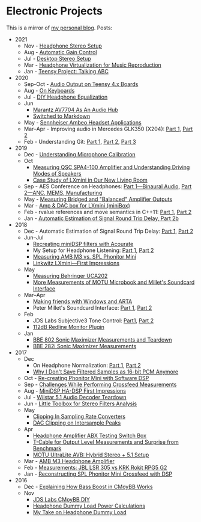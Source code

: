 # Electronic Projects

This is a mirror of [my personal blog](https://melp242.blogspot.com/). Posts:

* 2021
  - Nov - [Headphone Stereo Setup](2021/11/headphone-stereo-setup.md)
  - Aug - [Automatic Gain Control](2021/08/automatic-gain-control.md)
  - Jul - [Desktop Stereo Setup](2021/07/desktop-stereo-setup.md)
  - Mar - [Headphone Virtualization for Music Reproduction](2021/03/headpnone-virtualization-for-music.md)
  - Jan - [Teensy Project: Talking ABC](2021/01/teensy-project-talking-abc.md)
* 2020
  - Sep-Oct - [Audio Output on Teensy 4.x Boards](2020/10/audio-output-on-teensy-4x-boards.md)
  - Aug - [On Keyboards](2020/08/on-keyboards.md)
  - Jul - [DIY Headphone Equalization](2020/07/diy-headphone-equalization.md)
  - Jun
     - [Marantz AV7704 As An Audio Hub](2020/06/marantz-av7704-as-audio-hub.md)
     - [Switched to Markdown](2020/06/switched-to-markdown.md)
  - May - [Sennheiser Ambeo Headset Applications](2020/05/sennheiser-ambeo-headset-applications.md)
  - Mar–Apr - Improving audio in Mercedes GLK350 (X204): [Part 1](2020/03/improving-audio-in-mercedes-glk350-x204.md), [Part 2](2020/04/improving-audio-in-mercedes-glk350-x204.md)
  - Feb - Understanding Git: [Part 1](2020/02/understanding-git-part-1.md), [Part 2](2020/02/understanding-git-part-2.md), [Part 3](2020/02/understanding-git-part-3.md)
* 2019
  - Dec - [Understanding Microphone Calibration](2019/12/understanding-microphone-calibration.md)
  - Oct
     - [Measuring QSC SPA4-100 Amplifier and Understanding Driving Modes of Speakers](2019/10/measuring-qsc-spa4-100-amplifier-and.md)
     - [Case Study of LXmini in Our New Living Room](2019/10/case-study-of-lxmini-in-our-new-living.md)
  - Sep - AES Conference on Headphones: [Part 1—Binaural Audio](2019/09/aes-conference-on-headphones-part.md), [Part 2—ANC, MEMS, Manufacturing](2019/09/aes-conference-on-headphones-part-2anc.md)
  - May - [Measuring Bridged and "Balanced" Amplifier Outputs](2019/05/measuring-bridged-and-balanced.md)
  - Mar - [Amp & DAC box for LXmini (miniBox)](2019/03/amp-dac-box-for-lxmini-minibox.md)
  - Feb - rvalue references and move semantics in C++11: [Part 1](2019/02/rvalue-references-and-move-semantics-in.md), [Part 2](2019/02/rvalue-references-and-move-semantics-in_9.md)
  - Jan - [Automatic Estimation of Signal Round Trip Delay, Part 2b](2019/01/automatic-estimation-of-signal-round.md)
* 2018
  - Dec - Automatic Estimation of Signal Round Trip Delay: [Part 1](2018/12/automatic-estimation-of-signal-round.md), [Part 2](2018/12/automatic-estimation-of-signal-round_30.md)
  - Jun–Jul
    - [Recreating miniDSP filters with Acourate](2018/07/recreating-minidsp-filters-with-acourate.md)
    - My Setup for Headphone Listening: [Part 1](2018/06/my-setup-for-headphone-listening-part-1.md), [Part 2](2018/07/my-setup-for-headphone-listening-part-2.md)
     - [Measuring AMB M3 vs. SPL Phonitor Mini](2018/06/measuring-amb-m3-vs-spl-phonitor-mini.md)
     - [Linkwitz LXmini—First Impressions](2018/06/linkwitz-lxminifirst-impressions.md)
  - May
    - [Measuring Behringer UCA202](2018/05/measuring-behringer-uca202.md)
    - [More Measurements of MOTU Microbook and Millet's Soundcard Interface](2018/05/more-measurements-of-motu-microbook-and.md)
  - Mar–Apr
    - [Making friends with Windows and ARTA](2018/04/making-friends-with-windows-and-arta.md)
    - Peter Millet's Soundcard Interface: [Part 1](2018/03/peter-millets-soundcard-interface.md), [Part 2](2018/04/peter-millets-soundcard-interface-part-2.md)
  - Feb
    - JDS Labs Subjective3 Tone Control: [Part1](2018/02/jds-labs-subjective3-tone-control.md), [Part 2](2018/02/jds-labs-subjective3-part-2.md)
    - [112dB Redline Monitor Plugin](2018/02/112db-redline-monitor-plugin.md)
  - Jan
    - [BBE 802 Sonic Maximizer Measurements and Teardown](2018/01/bbe-802-sonic-maximizer-measurements.md)
    - [BBE 282i Sonic Maximizer Measurements](2018/01/bbe-282i-sonic-maximizer-measurements.md)
* 2017
  - Dec
    - On Headphone Normalization: [Part 1](2017/12/on-headphone-normalization.md), [Part 2](2017/12/on-headphone-normalization-part-2.md)
    - [Why I Don't Save Filtered Samples as 16-bit PCM Anymore](2017/12/why-i-dont-save-filtered-samples-as-16.md)
  - Oct - [Re-creating Phonitor Mini with Software DSP](2017/10/re-creating-phonitor-mini-with-software.md)
  - Sep - [Challenges While Performing Crossfeed Measurements](2017/09/challenges-while-performing-crossfeed.md)
  - Aug - [MiniDSP HA-DSP First Impressions](2017/08/minidsp-ha-dsp-first-impressions.md)
  - Jul - [Wiistar 5.1 Audio Decoder Teardown](2017/07/wiistar-51-audio-decoder-teardown.md)
  - Jun - [Little Toolbox for Stereo Filters Analysis](2017/06/little-toolbox-for-stereo-filters.md)
  - May
    - [Clipping In Sampling Rate Converters](2017/05/clipping-in-sampling-rate-converters.md)
    - [DAC Clipping on Intersample Peaks](2017/05/dac-clipping-on-intersample-peaks.md)
  - Apr
    - [Headphone Amplifier ABX Testing Switch Box](2017/04/headphone-amplifier-abx-testing-switch.md)
    - [T-Cable for Output Level Measurements and Surprise from Benchmark](2017/04/t-cable-for-output-level-measurements.md)
    - [MOTU UltraLite AVB: Hybrid Stereo + 5.1 Setup](2017/04/motu-ultralite-avb-hybrid-stereo-51.md)
  - Mar - [AMB M3 Headphone Amplifier](2017/03/amb-m3-headphone-amplifier.md)
  - Feb - [Measurements: JBL LSR 305 vs KRK Rokit RPG5 G2](2017/02/measurements-jbl-lsr-305-vs-krk-rokit.md)
  - Jan - [Reconstructing SPL Phonitor Mini Crossfeed with DSP](2017/01/reconstructing-spl-phonitor-mini.md)
* 2016
  - Dec - [Explaining How Bass Boost in CMoyBB Works](2016/12/explaining-how-bass-boost-in-cmoybb.md)
  - Nov
    - [JDS Labs CMoyBB DIY](2016/11/jds-labs-cmoybb-diy.md)
    - [Headphone Dummy Load Power Calculations](2016/11/headphone-dummy-load-power-calculations.md)
    - [My Take on Headphone Dummy Load](2016/11/my-take-on-headphone-dummy-load.md)
